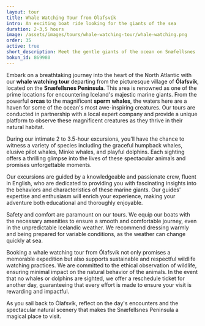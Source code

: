 ```yaml
---
layout: tour
title: Whale Watching Tour from Ólafsvík
intro: An exciting boat ride looking for the giants of the sea
duration: 2-3,5 hours
image: /assets/images/tours/whale-watching-tour/whale-watching.png
order: 35
active: true
short_description: Meet the gentle giants of the ocean on Snæfellsnes 
bokun_id: 869980
---
```


Embark on a breathtaking journey into the heart of the North Atlantic with our **whale watching tour** departing from the picturesque village of **Ólafsvík**, located on the **Snæfellsnes Peninsula**. This area is renowned as one of the prime locations for encountering Iceland's majestic marine giants. From the powerful **orcas** to the magnificent **sperm whales**, the waters here are a haven for some of the ocean's most awe-inspiring creatures. Our tours are conducted in partnership with a local expert company and provide a unique platform to observe these magnificent creatures as they thrive in their natural habitat.

During our intimate 2 to 3.5-hour excursions, you'll have the chance to witness a variety of species including the graceful humpback whales, elusive pilot whales, Minke whales, and playful dolphins. Each sighting offers a thrilling glimpse into the lives of these spectacular animals and promises unforgettable moments.

Our excursions are guided by a knowledgeable and passionate crew, fluent in English, who are dedicated to providing you with fascinating insights into the behaviors and characteristics of these marine giants. Our guides' expertise and enthusiasm will enrich your experience, making your adventure both educational and thoroughly enjoyable.

Safety and comfort are paramount on our tours. We equip our boats with the necessary amenities to ensure a smooth and comfortable journey, even in the unpredictable Icelandic weather. We recommend dressing warmly and being prepared for variable conditions, as the weather can change quickly at sea.

Booking a whale watching tour from Ólafsvík not only promises a memorable expedition but also supports sustainable and respectful wildlife watching practices. We are committed to the ethical observation of wildlife, ensuring minimal impact on the natural behavior of the animals. In the event that no whales or dolphins are sighted, we offer a reschedule ticket for another day, guaranteeing that every effort is made to ensure your visit is rewarding and impactful.

As you sail back to Ólafsvík, reflect on the day's encounters and the spectacular natural scenery that makes the Snæfellsnes Peninsula a magical place to visit. 